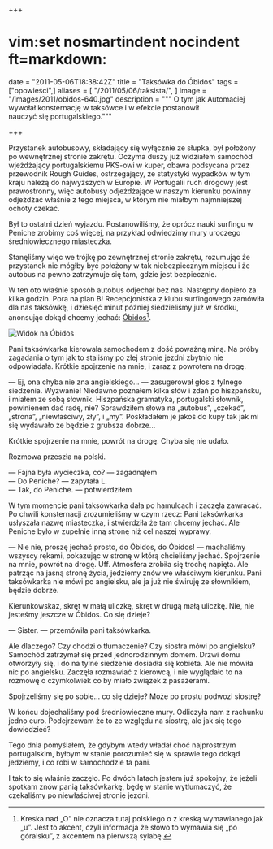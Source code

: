 +++
# vim:set nosmartindent nocindent ft=markdown:
date = "2011-05-06T18:38:42Z"
title = "Taksówka do Óbidos"
tags = ["opowieści",]
aliases = [ "/2011/05/06/taksista/", ]
image = "/images/2011/obidos-640.jpg"
description = """
O tym jak Automaciej wywołał konsternację w taksówce i w efekcie postanowił \
nauczyć się portugalskiego."""

+++

Przystanek autobusowy, składający się wyłącznie ze słupka, był położony po
wewnętrznej stronie zakrętu. Oczyma duszy już widziałem samochód wjeżdżający
portugalskiemu PKS-owi w kuper, obawa podsycana przez przewodnik Rough Guides,
ostrzegający, że statystyki wypadków w tym kraju należą do najwyższych w
Europie. W Portugalii ruch drogowy jest prawostronny, więc autobusy odjeżdżające
w naszym kierunku powinny odjeżdżać właśnie z tego miejsca, w którym nie miałbym
najmniejszej ochoty czekać.

Był to ostatni dzień wyjazdu. Postanowiliśmy, że oprócz nauki surfingu w Peniche
zrobimy coś więcej, na przykład odwiedzimy mury uroczego średniowiecznego
miasteczka.

Stanęliśmy więc we trójkę po zewnętrznej stronie zakrętu, rozumując że
przystanek nie mógłby być położony w tak niebezpiecznym miejscu i że autobus na
pewno zatrzymuje się tam, gdzie jest bezpiecznie.

W ten oto właśnie sposób autobus odjechał bez nas. Następny dopiero za kilka
godzin. Pora na plan B! Recepcjonistka z klubu surfingowego zamówiła dla nas
taksówkę, i dziesięć minut później siedzieliśmy już w środku, anonsując dokąd
chcemy jechać: [Óbidos](https://pl.wikipedia.org/wiki/%C3%93bidos_(Portugalia))[^1].

![Widok na Óbidos](/images/2011/obidos-640.jpg)

Pani taksówkarka kierowała samochodem z dość poważną miną. Na próby zagadania o
tym jak to staliśmy po złej stronie jezdni zbytnio nie odpowiadała. Krótkie
spojrzenie na mnie, i zaraz z powrotem na drogę.

— Ej, ona chyba nie zna angielskiego… — zasugerował głos z tylnego siedzenia.
Wyzwanie! Niedawno poznałem kilka słów i zdań po hiszpańsku, i miałem ze sobą
słownik. Hiszpańska gramatyka, portugalski słownik, powinienem dać radę, nie?
Sprawdziłem słowa na „autobus”, „czekać”, „strona”, „niewłaściwy, zły”, i „my”.
Poskładałem je jakoś do kupy tak jak mi się wydawało że będzie z grubsza
dobrze…

Krótkie spojrzenie na mnie, powrót na drogę. Chyba się nie udało.

Rozmowa przeszła na polski.

— Fajna była wycieczka, co? — zagadnąłem  
— Do Peniche? — zapytała L.  
— Tak, do Peniche. — potwierdziłem

W tym momencie pani taksówkarka dała po hamulcach i zaczęła zawracać. Po chwili
konsternacji zrozumieliśmy w czym rzecz: Pani taksówkarka usłyszała nazwę
miasteczka, i stwierdziła że tam chcemy jechać. Ale Peniche było w zupełnie inną
stronę niż cel naszej wyprawy.

— Nie nie, proszę jechać prosto, do Óbidos, do Óbidos! — machaliśmy wszyscy
rękami, pokazując w stronę w którą chcieliśmy jechać.  Spojrzenie na mnie,
powrót na drogę. Uff. Atmosfera zrobiła się trochę napięta. Ale patrząc na jasną
stronę życia, jedziemy znów we właściwym kierunku. Pani taksówkarka nie mówi po
angielsku, ale ja już nie świruję ze słownikiem, będzie dobrze.

Kierunkowskaz, skręt w małą uliczkę, skręt w drugą małą uliczkę. Nie, nie
jesteśmy jeszcze w Óbidos. Co się dzieje?

— Sister. — przemówiła pani taksówkarka.

Ale dlaczego? Czy chodzi o tłumaczenie? Czy siostra mówi po angielsku? Samochód
zatrzymał się przed jednorodzinnym domem. Drzwi domu otworzyły się, i do na
tylne siedzenie dosiadła się kobieta. Ale nie mówiła nic po angielsku. Zaczęła
rozmawiać z kierowcą, i nie wyglądało to na rozmowę o czymkolwiek co by miało
związek z pasażerami.

Spojrzeliśmy się po sobie… co się dzieje? Może po prostu podwozi siostrę?

W końcu dojechaliśmy pod średniowieczne mury. Odliczyła nam z rachunku jedno
euro. Podejrzewam że to ze względu na siostrę, ale jak się tego dowiedzieć?

Tego dnia pomyślałem, że gdybym wtedy władał choć najprostrzym portugalskim,
byłbym w stanie porozumieć się w sprawie tego dokąd jedziemy, i co robi w
samochodzie ta pani.

I tak to się właśnie zaczęło. Po dwóch latach jestem już spokojny, że jeżeli
spotkam znów panią taksówkarkę, będę w stanie wytłumaczyć, że czekaliśmy po
niewłaściwej stronie jezdni.

[^1]: Kreska nad „O” nie oznacza tutaj polskiego o z kreską wymawianego jak „u”.
Jest to akcent, czyli informacja że słowo to wymawia się „po góralsku”, z
akcentem na pierwszą sylabę.
